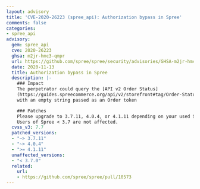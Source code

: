 ```yaml
---
layout: advisory
title: 'CVE-2020-26223 (spree_api): Authorization bypass in Spree'
comments: false
categories:
- spree_api
advisory:
  gem: spree_api
  cve: 2020-26223
  ghsa: m2jr-hmc3-qmpr
  url: https://github.com/spree/spree/security/advisories/GHSA-m2jr-hmc3-qmpr
  date: 2020-11-13
  title: Authorization bypass in Spree
  description: |-
    ### Impact
    The perpetrator could query the [API v2 Order Status]
    (https://guides.spreecommerce.org/api/v2/storefront#tag/Order-Status) endpoint
    with an empty string passed as an Order token

    ### Patches
    Please upgrade to 3.7.11, 4.0.4, or 4.1.11 depending on your used Spree version.
    Users of Spree < 3.7 are not affected.
  cvss_v3: 7.7
  patched_versions:
  - "~> 3.7.11"
  - "~> 4.0.4"
  - ">= 4.1.11"
  unaffected_versions:
  - "< 3.7.0"
  related:
    url:
    - https://github.com/spree/spree/pull/10573
---
```

